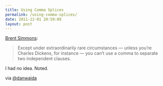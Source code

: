 ```yaml
---
title: Using Comma Splices
permalink: /using-comma-splices/
date: 2011-12-01 20:59:09
layout: post
---
```


[Brent Simmons](http://inessential.com/2011-11-29/shock_the_monocle): 

> Except under extraordinarily rare circumstances — unless you’re Charles Dickens, for instance — you can’t use a comma to separate two independent clauses.

I had no idea. Noted.

via [@danwajda](http://twitter.com/danwajda/status/141963467207872512)